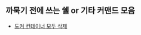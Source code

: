 ## 까묵기 전에 쓰는 쉘 or 기타 커맨드 모음

- [도커 컨테이너 모두 삭제](https://github.com/andole98/git-and-shells/blob/master/shell/docker-remove-all-containers.md)
